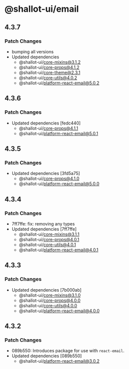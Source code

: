 # @shallot-ui/email

## 4.3.7

### Patch Changes

- bumping all versions
- Updated dependencies
  - @shallot-ui/core-mixins@3.1.2
  - @shallot-ui/core-props@4.1.2
  - @shallot-ui/core-theme@2.3.1
  - @shallot-ui/core-utils@4.0.2
  - @shallot-ui/platform-react-email@5.0.2

## 4.3.6

### Patch Changes

- Updated dependencies [fedc440]
  - @shallot-ui/core-props@4.1.1
  - @shallot-ui/platform-react-email@5.0.1

## 4.3.5

### Patch Changes

- Updated dependencies [3fd5a75]
  - @shallot-ui/core-props@4.1.0
  - @shallot-ui/platform-react-email@5.0.0

## 4.3.4

### Patch Changes

- 7ff7ffe: fix: removing any types
- Updated dependencies [7ff7ffe]
  - @shallot-ui/core-mixins@3.1.1
  - @shallot-ui/core-props@4.0.1
  - @shallot-ui/core-utils@4.0.1
  - @shallot-ui/platform-react-email@4.0.1

## 4.3.3

### Patch Changes

- Updated dependencies [7b000ab]
  - @shallot-ui/core-mixins@3.1.0
  - @shallot-ui/core-props@4.0.0
  - @shallot-ui/core-utils@4.0.0
  - @shallot-ui/platform-react-email@4.0.0

## 4.3.2

### Patch Changes

- 089b550: Introduces package for use with `react-email`.
- Updated dependencies [089b550]
  - @shallot-ui/platform-react-email@3.0.2
